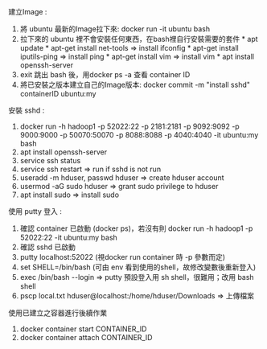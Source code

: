 建立Image :
  1. 將 ubuntu 最新的Image拉下來: docker run -it ubuntu bash
  2. 拉下來的 ubuntu 裡不會安裝任何東西，在bash裡自行安裝需要的套件
    * apt update
    * apt-get install net-tools => install ifconfig
    * apt-get install iputils-ping => install ping
    * apt-get install vim => install vim
    * apt install openssh-server
  3. exit 跳出 bash 後，用docker ps -a 查看 container ID
  4. 將已安裝之版本建立自己的Image版本: docker commit -m "install sshd" containerID ubuntu:my

安裝 sshd : 
  1. docker run -h hadoop1 -p 52022:22 -p 2181:2181 -p 9092:9092 -p 9000:9000 -p 50070:50070 -p 8088:8088 -p 4040:4040 -it ubuntu:my bash
  2. apt install openssh-server
  3. service ssh status
  4. service ssh restart => run if sshd is not run
  5. useradd -m hduser, passwd hduser => create hduser account
  6. usermod -aG sudo hduser => grant sudo privilege to hduser
  7. apt install sudo => install sudo

使用 putty 登入 :
  1. 確認 container 已啟動 (docker ps)，若沒有則 docker run -h hadoop1 -p 52022:22 -it ubuntu:my bash
  2. 確認 sshd 已啟動
  3. putty localhost:52022 (視docker run container 時 -p 參數而定)
  4. set SHELL=/bin/bash (可由 env 看到使用的shell，故修改變數後重新登入)
  5. exec /bin/bash --login => putty 預設登入用 sh shell，很難用；改用 bash shell
  6. pscp local.txt hduser@localhost:/home/hduser/Downloads => 上傳檔案
  
  
  
使用已建立之容器進行後續作業
  1. docker container start CONTAINER_ID
  2. docker container attach CONTAINER_ID
